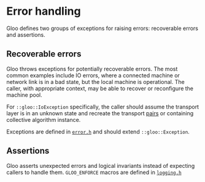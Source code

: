 # Error handling
Gloo defines two groups of exceptions for raising errors: recoverable errors and
assertions.

## Recoverable errors
Gloo throws exceptions for potentially recoverable errors. The most common
examples include IO errors, where a connected machine or network link is
in a bad state, but the local machine is operational. The caller, with
appropriate context, may be able to recover or reconfigure the machine pool.

For `::gloo::IoException` specifically, the caller should assume the
transport layer is in an unknown state and recreate the transport
[pairs](../gloo/transport/pair.h) or containing collective algorithm instance.

Exceptions are defined in [`error.h`](../gloo/common/error.h) and should
extend `::gloo::Exception`.

## Assertions
Gloo asserts unexpected errors and logical invariants instead of expecting
callers to handle them. `GLOO_ENFORCE` macros are defined in
[`logging.h`](../gloo/common/logging.h)
